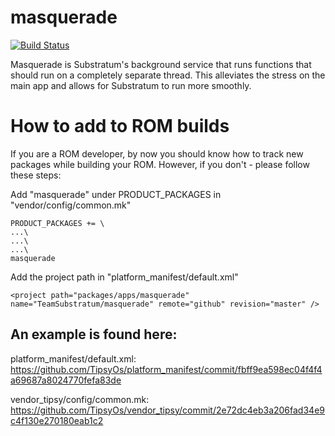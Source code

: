 # masquerade
[![Build Status](https://travis-ci.org/nicholaschum/masquerade.svg?branch=master)](https://travis-ci.org/nicholaschum/masquerade)

Masquerade is Substratum's background service that runs functions that should run on a completely separate thread. This alleviates the stress on the main app and allows for Substratum to run more smoothly.

# How to add to ROM builds
If you are a ROM developer, by now you should know how to track new packages while building your ROM. However, if you don't - please follow these steps:

Add "masquerade" under PRODUCT_PACKAGES in "vendor/config/common.mk"

    PRODUCT_PACKAGES += \
    ...\
    ...\
    ...\
    masquerade
    
Add the project path in "platform_manifest/default.xml"

    <project path="packages/apps/masquerade" name="TeamSubstratum/masquerade" remote="github" revision="master" />

## An example is found here:
platform_manifest/default.xml:
https://github.com/TipsyOs/platform_manifest/commit/fbff9ea598ec04f4f4a69687a8024770fefa83de

vendor_tipsy/config/common.mk:
https://github.com/TipsyOs/vendor_tipsy/commit/2e72dc4eb3a206fad34e9c4f130e270180eab1c2
